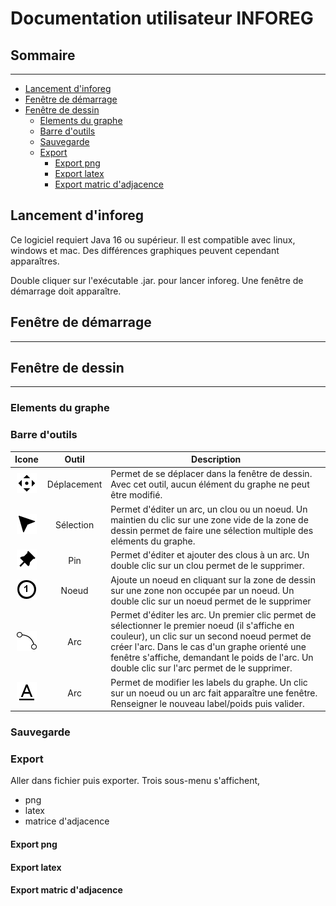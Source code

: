 # Documentation utilisateur INFOREG <!-- omit from toc -->

## Sommaire <!-- omit from toc -->
---
- [Lancement d'inforeg](#lancement-dinforeg)
- [Fenêtre de démarrage](#fenêtre-de-démarrage)
- [Fenêtre de dessin](#fenêtre-de-dessin)
  - [Elements du graphe](#elements-du-graphe)
  - [Barre d'outils](#barre-doutils)
  - [Sauvegarde](#sauvegarde)
  - [Export](#export)
    - [Export png](#export-png)
    - [Export latex](#export-latex)
    - [Export matric d'adjacence](#export-matric-dadjacence)

## Lancement d'inforeg

Ce logiciel requiert Java 16 ou supérieur. Il est compatible avec linux, windows et mac.
Des différences graphiques peuvent cependant apparaîtres.

Double cliquer sur l'exécutable .jar. pour lancer inforeg. Une fenêtre de démarrage doit apparaître.


## Fenêtre de démarrage
---

## Fenêtre de dessin
---

### Elements du graphe


### Barre d'outils

| Icone   |      Outil      |  Description |
|:----------:|:--------------:|-------|
| ![](src/main/resources/asset/icons/move.png) |  Déplacement | Permet de se déplacer dans la fenêtre de dessin. Avec cet outil, aucun élément du graphe ne peut être modifié. |
| ![](src/main/resources/asset/icons/select.png) |    Sélection  |  Permet d'éditer un arc, un clou ou un noeud. Un maintien du clic sur une zone vide de la zone de dessin permet de faire une sélection multiple des eléments du graphe. |
| ![](src/main/resources/asset/icons/pin.png) | Pin |  Permet d'éditer et ajouter des clous à un arc. Un double clic sur un clou permet de le supprimer. |
| ![](src/main/resources/asset/icons/node.png) | Noeud | Ajoute un noeud en cliquant sur la zone de dessin sur une zone non occupée par un noeud. Un double clic sur un noeud permet de le supprimer  |
| ![](src/main/resources/asset/icons/arc.png) | Arc | Permet d'éditer les arc. Un premier clic permet de sélectionner le premier noeud (il s'affiche en couleur), un clic sur un second noeud permet de créer l'arc. Dans le cas d'un graphe orienté une fenêtre s'affiche, demandant le poids de l'arc. Un double clic sur l'arc permet de le supprimer.  |
| ![](src/main/resources/asset/icons/label.png) | Arc | Permet de modifier les labels du graphe. Un clic sur un noeud ou un arc fait apparaître une fenêtre. Renseigner le nouveau label/poids puis valider.  |
### Sauvegarde

### Export
Aller dans fichier puis exporter. Trois sous-menu s'affichent, 
- png
- latex 
- matrice d'adjacence
#### Export png
#### Export latex
#### Export matric d'adjacence